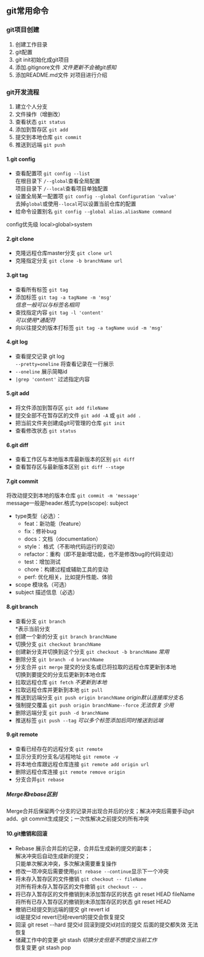 ## git常用命令

### git项目创建

1. 创建工作目录
2. git配置
3. git init初始化成git项目
4. 添加.gitignore文件 *文件更新不会被git感知*
5. 添加README.md文件 对项目进行介绍

### git开发流程

1. 建立个人分支
2. 文件操作（增删改）
3. 查看状态 `git status`
4. 添加到暂存区 `git add`
5. 提交到本地仓库 `git commit`
6. 推送到远端 `git push`

#### 1.git config

- 查看配置项 `git config --list`  
  在根目录下 `/--global`查看全局配置  
  项目目录下 `/--local`查看项目单独配置  
- 设置全局某一配置项 `git config --global Configuration 'value'`  
  去掉`global`或使用`--local`可以设置当前仓库的配置
- 给命令设置别名 `git config --global alias.aliasName command`

config优先级 local>global>system

#### 2.git clone
- 克隆远程仓库master分支 `git clone url`
- 克隆指定分支 `git clone -b branchName url` 

#### 3.git tag
- 查看所有标签 `git tag`
- 添加标签 `git tag -a tagName -m 'msg'`  
  *信息一般可以与标签名相同*
- 查找指定内容 `git tag -l 'content'`  
  *可以使用\*通配符*
- 向以往提交的版本打标签 `git tag -a tagName uuid -m 'msg'`

#### 4.git log
- 查看提交记录 git log  
  `--pretty=oneline` 将查看记录在一行展示
- `--oneline` 展示简略id 
- `|grep 'content'` 过滤指定内容

#### 5.git add
- 将文件添加到暂存区 `git add fileName`
- 提交全部不在暂存区的文件 `git add -A` 或 `git add .`
- 把当前文件夹创建成git可管理的仓库 `git init`
- 查看修改状态 `git status`

#### 6.git diff
- 查看工作区与本地版本库最新版本的区别 `git diff`
- 查看暂存区与最新版本区别 `git diff --stage` 

#### 7.git commit
将改动提交到本地的版本仓库 `git commit -m 'message'`  
message一般是header.格式:type(scope): subject
- type类型（必选）：
  - feat：新功能（feature）
  - fix：修补bug
  - docs：文档（documentation）
  - style： 格式（不影响代码运行的变动）
  - refactor：重构（即不是新增功能，也不是修改bug的代码变动）
  - test：增加测试
  - chore：构建过程或辅助工具的变动
  - perf: 优化相关，比如提升性能、体验
- scope 模块名（可选）
- subject 描述信息（必选）

#### 8.git branch
- 查看分支 `git branch`  
  *表示当前分支
- 创建一个新的分支 `git branch branchName`
- 切换分支 `git checkout branchName`
- 创建新分支并切换到这个分支 `git checkout -b branchName` *常用*
- 删除分支 `git branch -d branchName`
- 分支合并 `git merge` 提交的分支名或已将拉取的远程仓库更新到本地  
  切换到要提交的分支后更新到本地仓库
- 拉取远程仓库 `git fetch` *不更新到本地*
- 拉取远程仓库并更新到本地 `git pull`
- 推送到远端分支 `git push origin branchName` *origin默认连接库分支名*
- 强制提交覆盖 `git push origin branchName--force` *无法恢复 少用*
- 删除远端分支 `git push -d branchName`
- 推送标签 `git push --tag` *可以多个标签添加后同时推送到远端*

#### 9.git remote
- 查看已经存在的远程分支 `git remote`
- 显示分支的分支名/远程地址 `git remote -v`
- 将本地仓库跟远程仓库连接 `git remote add origin url`
- 删除远程仓库连接 `git remote remove origin`
- 分支合并`git rebase`

##### Merge和rebase区别
Merge合并后保留两个分支的记录并出现合并后的分支；解决冲突后需要手动git add、git commit生成提交；一次性解决之前提交的所有冲突

#### 10.git撤销和回滚
- Rebase 展示合并后的记录，合并后生成新的提交的副本；  
  解决冲突后自动生成新的提交；  
  只能单次解决冲突，多次解决需要重复操作
- 修改一项冲突后需要使用`git rebase --continue`显示下一个冲突
- 将未存入暂存区的文件撤销 `git checkout -- fileName`  
  对所有将未存入暂存区的文件撤销 `git checkout -- .`
- 将已存入暂存区的文件撤销到未添加暂存区的状态 git reset HEAD fileName  
将所有已存入暂存区的撤销到未添加暂存区的状态 git reset HEAD
- 撤销已经提交到远端的提交 git revert id  
  id是提交id revert已经revert的提交会恢复提交
- 回滚 git reset --hard 提交id 
  回滚到提交id对应的提交 后面的提交都失效 无法恢复
- 储藏工作中的变更 git stash *切换分支但是不想提交当前工作*  
  恢复变更 git stash pop
